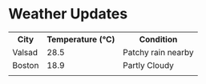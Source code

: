 # Weather Updates

<!-- WEATHER-UPDATE-START -->
<table><tr><th>City</th><th>Temperature (°C)</th><th>Condition</th></tr><tr><td>Valsad</td><td>28.5</td><td>Patchy rain nearby</td></tr><tr><td>Boston</td><td>18.9</td><td>Partly Cloudy</td></tr><tr><td></td><td></td><td></td></tr></table>
<!-- WEATHER-UPDATE-END -->
